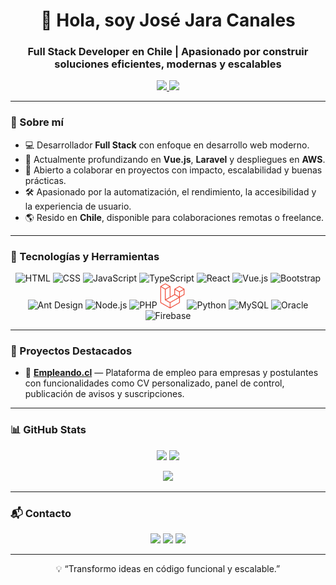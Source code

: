 <h1 align="center">👋 Hola, soy José Jara Canales</h1>
<h3 align="center">Full Stack Developer en Chile | Apasionado por construir soluciones eficientes, modernas y escalables</h3>

<p align="center">
  <a href="https://linkedin.com/in/jjaracanales" target="_blank">
    <img src="https://img.shields.io/badge/LinkedIn-José%20Jara-blue?style=flat-square&logo=linkedin" />
  </a>
  <a href="https://github.com/jjaracanales" target="_blank">
    <img src="https://img.shields.io/github/followers/jjaracanales?label=Follow&style=social" />
  </a>
</p>

---

### 🚀 Sobre mí

- 💻 Desarrollador **Full Stack** con enfoque en desarrollo web moderno.
- 🌱 Actualmente profundizando en **Vue.js**, **Laravel** y despliegues en **AWS**.
- 🤝 Abierto a colaborar en proyectos con impacto, escalabilidad y buenas prácticas.
- 🛠️ Apasionado por la automatización, el rendimiento, la accesibilidad y la experiencia de usuario.
- 🌎 Resido en **Chile**, disponible para colaboraciones remotas o freelance.

---

### 🧰 Tecnologías y Herramientas

<p align="center">
  <!-- Frontend -->
  <img src="https://cdn.jsdelivr.net/gh/devicons/devicon/icons/html5/html5-original.svg" width="40" alt="HTML" />
  <img src="https://cdn.jsdelivr.net/gh/devicons/devicon/icons/css3/css3-original.svg" width="40" alt="CSS" />
  <img src="https://cdn.jsdelivr.net/gh/devicons/devicon/icons/javascript/javascript-original.svg" width="40" alt="JavaScript" />
  <img src="https://cdn.jsdelivr.net/gh/devicons/devicon/icons/typescript/typescript-original.svg" width="40" alt="TypeScript" />
  <img src="https://cdn.jsdelivr.net/gh/devicons/devicon/icons/react/react-original.svg" width="40" alt="React" />
  <img src="https://cdn.jsdelivr.net/gh/devicons/devicon/icons/vuejs/vuejs-original.svg" width="40" alt="Vue.js" />
  <img src="https://cdn.jsdelivr.net/gh/devicons/devicon/icons/bootstrap/bootstrap-original.svg" width="40" alt="Bootstrap" />
  <img src="https://avatars.githubusercontent.com/u/12101536?s=200" width="40" alt="Ant Design" />

  <!-- Backend -->
  <img src="https://cdn.jsdelivr.net/gh/devicons/devicon/icons/nodejs/nodejs-original.svg" width="40" alt="Node.js" />
  <img src="https://cdn.jsdelivr.net/gh/devicons/devicon/icons/php/php-original.svg" width="40" alt="PHP" />
  <img src="https://raw.githubusercontent.com/devicons/devicon/master/icons/laravel/laravel-original.svg" width="40" height="40" alt="Laravel" />
  <img src="https://cdn.jsdelivr.net/gh/devicons/devicon/icons/python/python-original.svg" width="40" alt="Python" />

  <!-- Bases de Datos -->
  <img src="https://cdn.jsdelivr.net/gh/devicons/devicon/icons/mysql/mysql-original.svg" width="40" alt="MySQL" />
  <img src="https://cdn.jsdelivr.net/gh/devicons/devicon/icons/oracle/oracle-original.svg" width="40" alt="Oracle" />
  <img src="https://cdn.jsdelivr.net/gh/devicons/devicon/icons/firebase/firebase-plain.svg" width="40" alt="Firebase" />
</p>

---

### 📌 Proyectos Destacados

- 🔗 [**Empleando.cl**](https://empleando.cl) — Plataforma de empleo para empresas y postulantes con funcionalidades como CV personalizado, panel de control, publicación de avisos y suscripciones.

---

### 📊 GitHub Stats

<p align="center">
  <img src="https://github-readme-stats.vercel.app/api?username=jjaracanales&show_icons=true&theme=react&locale=es" height="160" />
  <img src="https://github-readme-stats.vercel.app/api/top-langs/?username=jjaracanales&layout=compact&theme=react" height="160" />
</p>

<p align="center">
  <img src="https://github-readme-streak-stats.herokuapp.com/?user=jjaracanales&theme=react" height="160" />
</p>

---

### 📬 Contacto

<p align="center">
  <a href="mailto:jjaracanales@gmail.com"><img src="https://img.shields.io/badge/Email-jjaracanales@gmail.com-D14836?style=flat&logo=gmail&logoColor=white" /></a>
  <a href="https://linkedin.com/in/jjaracanales"><img src="https://img.shields.io/badge/LinkedIn-jjaracanales-blue?style=flat&logo=linkedin" /></a>
  <a href="https://github.com/jjaracanales"><img src="https://img.shields.io/badge/GitHub-jjaracanales-black?style=flat&logo=github" /></a>
</p>

---

<p align="center">💡 “Transformo ideas en código funcional y escalable.”</p>
